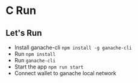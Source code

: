 # C Run



## Let's Run
* Install ganache-cli `npm install -g ganache-cli`
* Run `npm install`
* Run `ganache-cli`
* Start the app `npm run start`
* Connect wallet to ganache local network